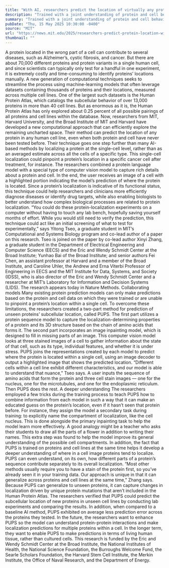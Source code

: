 ```yaml
---
title: "With AI, researchers predict the location of virtually any protein within a human cell"
description: "Trained with a joint understanding of protein and cell behavior, the model could help with diagnosing disease and developing new drugs."
summary: "Trained with a joint understanding of protein and cell behavior, the model could help with diagnosing disease and develo"
pubDate: "Thu, 15 May 2025 10:30:00 -0400"
source: "MIT"
url: "https://news.mit.edu/2025/researchers-predict-protein-location-within-human-cell-using-ai-0515"
thumbnail: ""
---
```


A protein located in the wrong part of a cell can contribute to several diseases, such as Alzheimer’s, cystic fibrosis, and cancer. But there are about 70,000 different proteins and protein variants in a single human cell, and since scientists can typically only test for a handful in one experiment, it is extremely costly and time-consuming to identify proteins’ locations manually.
A new generation of computational techniques seeks to streamline the process using machine-learning models that often leverage datasets containing thousands of proteins and their locations, measured across multiple cell lines. One of the largest such datasets is the Human Protein Atlas, which catalogs the subcellular behavior of over 13,000 proteins in more than 40 cell lines. But as enormous as it is, the Human Protein Atlas has only explored about 0.25 percent of all possible pairings of all proteins and cell lines within the database.
Now, researchers from MIT, Harvard University, and the Broad Institute of MIT and Harvard have developed a new computational approach that can efficiently explore the remaining uncharted space. Their method can predict the location of any protein in any human cell line, even when both protein and cell have never been tested before.
Their technique goes one step further than many AI-based methods by localizing a protein at the single-cell level, rather than as an averaged estimate across all the cells of a specific type. This single-cell localization could pinpoint a protein’s location in a specific cancer cell after treatment, for instance.
The researchers combined a protein language model with a special type of computer vision model to capture rich details about a protein and cell. In the end, the user receives an image of a cell with a highlighted portion indicating the model’s prediction of where the protein is located. Since a protein’s localization is indicative of its functional status, this technique could help researchers and clinicians more efficiently diagnose diseases or identify drug targets, while also enabling biologists to better understand how complex biological processes are related to protein localization.
“You could do these protein-localization experiments on a computer without having to touch any lab bench, hopefully saving yourself months of effort. While you would still need to verify the prediction, this technique could act like an initial screening of what to test for experimentally,” says Yitong Tseo, a graduate student in MIT’s Computational and Systems Biology program and co-lead author of a paper on this research.
Tseo is joined on the paper by co-lead author Xinyi Zhang, a graduate student in the Department of Electrical Engineering and Computer Science (EECS) and the Eric and Wendy Schmidt Center at the Broad Institute; Yunhao Bai of the Broad Institute; and senior authors Fei Chen, an assistant professor at Harvard and a member of the Broad Institute, and Caroline Uhler, the Andrew and Erna Viterbi Professor of Engineering in EECS and the MIT Institute for Data, Systems, and Society (IDSS), who is also director of the Eric and Wendy Schmidt Center and a researcher at MIT’s Laboratory for Information and Decision Systems (LIDS). The research appears today in Nature Methods.
Collaborating models
Many existing protein prediction models can only make predictions based on the protein and cell data on which they were trained or are unable to pinpoint a protein’s location within a single cell.
To overcome these limitations, the researchers created a two-part method for prediction of unseen proteins’ subcellular location, called PUPS.
The first part utilizes a protein sequence model to capture the localization-determining properties of a protein and its 3D structure based on the chain of amino acids that forms it.
The second part incorporates an image inpainting model, which is designed to fill in missing parts of an image. This computer vision model looks at three stained images of a cell to gather information about the state of that cell, such as its type, individual features, and whether it is under stress.
PUPS joins the representations created by each model to predict where the protein is located within a single cell, using an image decoder to output a highlighted image that shows the predicted location.
“Different cells within a cell line exhibit different characteristics, and our model is able to understand that nuance,” Tseo says.
A user inputs the sequence of amino acids that form the protein and three cell stain images — one for the nucleus, one for the microtubules, and one for the endoplasmic reticulum. Then PUPS does the rest.
A deeper understanding
The researchers employed a few tricks during the training process to teach PUPS how to combine information from each model in such a way that it can make an educated guess on the protein’s location, even if it hasn’t seen that protein before.
For instance, they assign the model a secondary task during training: to explicitly name the compartment of localization, like the cell nucleus. This is done alongside the primary inpainting task to help the model learn more effectively.
A good analogy might be a teacher who asks their students to draw all the parts of a flower in addition to writing their names. This extra step was found to help the model improve its general understanding of the possible cell compartments.
In addition, the fact that PUPS is trained on proteins and cell lines at the same time helps it develop a deeper understanding of where in a cell image proteins tend to localize.
PUPS can even understand, on its own, how different parts of a protein’s sequence contribute separately to its overall localization.
“Most other methods usually require you to have a stain of the protein first, so you’ve already seen it in your training data. Our approach is unique in that it can generalize across proteins and cell lines at the same time,” Zhang says.
Because PUPS can generalize to unseen proteins, it can capture changes in localization driven by unique protein mutations that aren’t included in the Human Protein Atlas.
The researchers verified that PUPS could predict the subcellular location of new proteins in unseen cell lines by conducting lab experiments and comparing the results. In addition, when compared to a baseline AI method, PUPS exhibited on average less prediction error across the proteins they tested.
In the future, the researchers want to enhance PUPS so the model can understand protein-protein interactions and make localization predictions for multiple proteins within a cell. In the longer term, they want to enable PUPS to make predictions in terms of living human tissue, rather than cultured cells.
This research is funded by the Eric and Wendy Schmidt Center at the Broad Institute, the National Institutes of Health, the National Science Foundation, the Burroughs Welcome Fund, the Searle Scholars Foundation, the Harvard Stem Cell Institute, the Merkin Institute, the Office of Naval Research, and the Department of Energy.